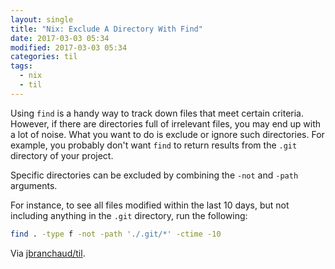 ```yaml
---
layout: single
title: "Nix: Exclude A Directory With Find"
date: 2017-03-03 05:34
modified: 2017-03-03 05:34
categories: til
tags:
  - nix
  - til
---
```


Using `find` is a handy way to track down files that meet certain criteria.
However, if there are directories full of irrelevant files, you may end up
with a lot of noise. What you want to do is exclude or ignore such
directories. For example, you probably don't want `find` to return results
from the `.git` directory of your project.

Specific directories can be excluded by combining the `-not` and `-path`
arguments.

For instance, to see all files modified within the last 10 days, but not
including anything in the `.git` directory, run the following:

```bash
find . -type f -not -path './.git/*' -ctime -10
```

Via [jbranchaud/til](https://github.com/jbranchaud/til).
